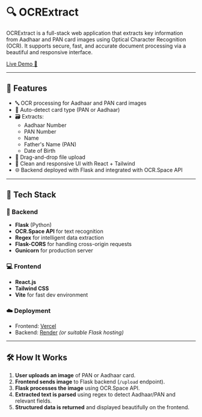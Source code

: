# 🔍 OCRExtract

OCRExtract is a full-stack web application that extracts key information from Aadhaar and PAN card images using Optical Character Recognition (OCR). It supports secure, fast, and accurate document processing via a beautiful and responsive interface.

[Live Demo 🚀](https://ocr-extract.vercel.app/)

---

## 📸 Features

- 🔤 OCR processing for Aadhaar and PAN card images
- 🧠 Auto-detect card type (PAN or Aadhaar)
- 🗃️ Extracts:
  - Aadhaar Number
  - PAN Number
  - Name
  - Father's Name (PAN)
  - Date of Birth
- 📂 Drag-and-drop file upload
- 🎨 Clean and responsive UI with React + Tailwind
- 🌐 Backend deployed with Flask and integrated with OCR.Space API

---

## 🧱 Tech Stack

### 🔧 Backend
- **Flask** (Python)
- **OCR.Space API** for text recognition
- **Regex** for intelligent data extraction
- **Flask-CORS** for handling cross-origin requests
- **Gunicorn** for production server

### 💻 Frontend
- **React.js**
- **Tailwind CSS**
- **Vite** for fast dev environment

### ☁️ Deployment
- Frontend: [Vercel](https://vercel.com/)
- Backend: [Render](https://render.com/) *(or suitable Flask hosting)*

---

## 🛠️ How It Works

1. **User uploads an image** of PAN or Aadhaar card.
2. **Frontend sends image** to Flask backend (`/upload` endpoint).
3. **Flask processes the image** using OCR.Space API.
4. **Extracted text is parsed** using regex to detect Aadhaar/PAN and relevant fields.
5. **Structured data is returned** and displayed beautifully on the frontend.
